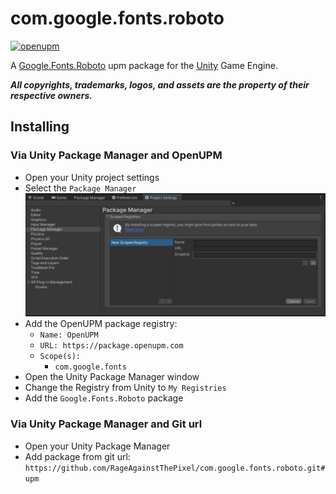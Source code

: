 # com.google.fonts.roboto

[![openupm](https://img.shields.io/npm/v/com.google.fonts.roboto?label=openupm&registry_uri=https://package.openupm.com)](https://openupm.com/packages/com.google.fonts.roboto/)

A [Google.Fonts.Roboto](https://fonts.google.com/specimen/Roboto) upm package for the [Unity](https://unity.com/) Game Engine.

***All copyrights, trademarks, logos, and assets are the property of their respective owners.***

## Installing

### Via Unity Package Manager and OpenUPM

- Open your Unity project settings
- Select the `Package Manager`
![scoped-registries](Google.Fonts.Roboto/Packages/com.google.fonts.roboto/Documentation~/images/package-manager-scopes.png)
- Add the OpenUPM package registry:
  - `Name: OpenUPM`
  - `URL: https://package.openupm.com`
  - `Scope(s):`
    - `com.google.fonts`
- Open the Unity Package Manager window
- Change the Registry from Unity to `My Registries`
- Add the `Google.Fonts.Roboto` package

### Via Unity Package Manager and Git url

- Open your Unity Package Manager
- Add package from git url: `https://github.com/RageAgainstThePixel/com.google.fonts.roboto.git#upm`
